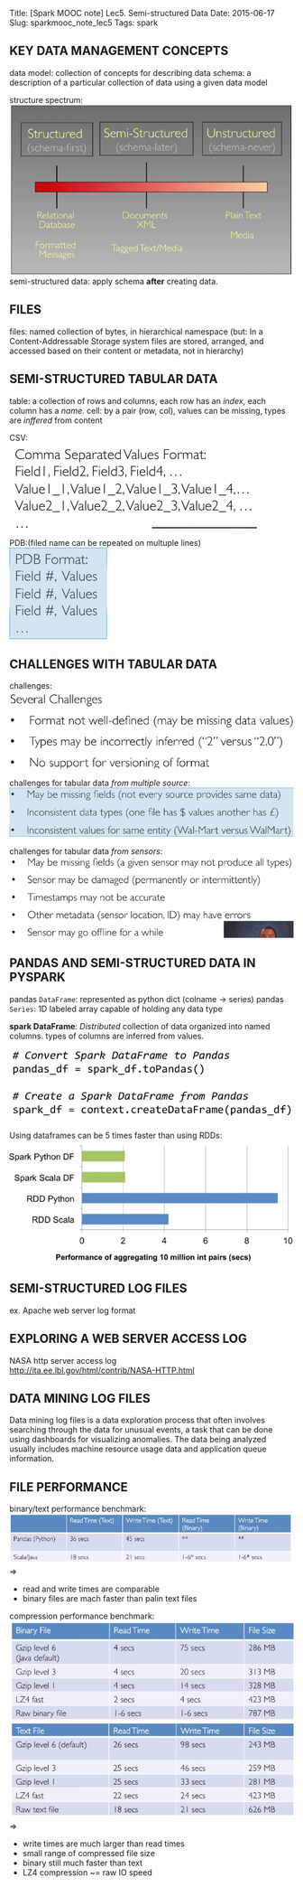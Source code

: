 Title: [Spark MOOC note] Lec5. Semi-structured Data
Date: 2015-06-17
Slug: sparkmooc_note_lec5
Tags: spark

KEY DATA MANAGEMENT CONCEPTS
----------------------------
data model: collection of concepts for describing data
schema: a description of a particular collection of data using a given data model

structure spectrum:   
![](../images/sparkmooc_note_lec5/pasted_image.png)
semi-structured data: apply schema **after** creating data. 

FILES
-----
files: named collection of bytes, in hierarchical namespace (but: In a Content-Addressable Storage system files are stored, arranged, and accessed based on their content or metadata, not in hierarchy)

SEMI-STRUCTURED TABULAR DATA
----------------------------
table: a collection of rows and columns, each row has an *index*, each column has a *name*. 
cell: by a pair (row, col), values can be missing, types are *inffered* from content

CSV:  
![](../images/sparkmooc_note_lec5/pasted_image002.png)

PDB:(filed name can be repeated on multuple lines)    
![](../images/sparkmooc_note_lec5/pasted_image001.png) 


CHALLENGES WITH TABULAR DATA
----------------------------
challenges:   
![](../images/sparkmooc_note_lec5/pasted_image003.png)

challenges for tabular data *from multiple source*:   
![](../images/sparkmooc_note_lec5/pasted_image004.png)

challenges for tabular data *from sensors*:   
![](../images/sparkmooc_note_lec5/pasted_image005.png)


PANDAS AND SEMI-STRUCTURED DATA IN PYSPARK
------------------------------------------
pandas ``DataFrame``: represented as python dict (colname → series)
pandas ``Series``: 1D labeled array capable of holding any data type

**spark DataFrame**: *Distributed* collection of data organized into named columns. 
types of columns are inferred from values. 

![](../images/sparkmooc_note_lec5/pasted_image006.png)

Using dataframes can be 5 times faster than using RDDs:   
![](../images/sparkmooc_note_lec5/pasted_image007.png)

SEMI-STRUCTURED LOG FILES
-------------------------
ex. Apache web server log format

EXPLORING A WEB SERVER ACCESS LOG
---------------------------------
NASA http server access log  
<http://ita.ee.lbl.gov/html/contrib/NASA-HTTP.html>

DATA MINING LOG FILES
---------------------
Data mining log files is a data exploration process that often involves searching through the data for unusual events, a task that can be done using dashboards for visualizing anomalies. The data being analyzed usually includes machine resource usage data and application queue information.

FILE PERFORMANCE
----------------
binary/text performance benchmark:  
![](../images/sparkmooc_note_lec5/pasted_image008.png)  
⇒

* read and write times are comparable 
* binary files are mach faster than palin text files


compression performance benchmark:  
![](../images/sparkmooc_note_lec5/pasted_image009.png)  
⇒ 

* write times are much larger than read times 
* small range of compressed file size
* binary still much faster than text 
* LZ4 compression ~= raw IO speed




